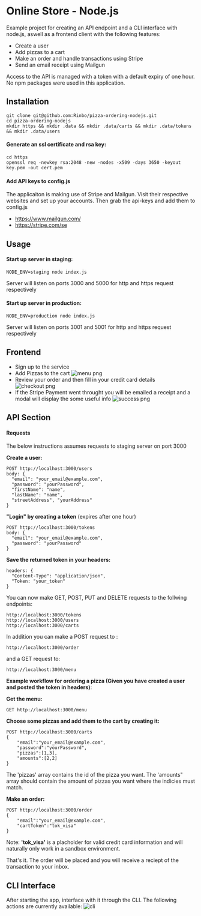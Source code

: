 # Online Store - Node.js

Example project for creating an API endpoint and a CLI interface with node.js, aswell as a frontend client with the following features:

- Create a user
- Add pizzas to a cart
- Make an order and handle transactions using Stripe
- Send an email receipt using Mailgun

Access to the API is managed with a token with a default expiry of one hour. No npm packages were used in this application.

## Installation

```
git clone git@github.com:Rinbo/pizza-ordering-nodejs.git
cd pizza-ordering-nodejs
mkdir https && mkdir .data && mkdir .data/carts && mkdir .data/tokens && mkdir .data/users
```

#### Generate an ssl certificate and rsa key:

```
cd https
openssl req -newkey rsa:2048 -new -nodes -x509 -days 3650 -keyout key.pem -out cert.pem

```

#### Add API keys to config.js

The applicaiton is making use of Stripe and Mailgun. Visit their respective websites and set up your accounts. Then grab the api-keys and add them to config.js

- https://www.mailgun.com/
- https://stripe.com/se

## Usage

#### Start up server in staging:

```
NODE_ENV=staging node index.js
```

Server will listen on ports 3000 and 5000 for http and https request respectively

#### Start up server in production:

```
NODE_ENV=production node index.js
```

Server will listen on ports 3001 and 5001 for http and https request respectively

## Frontend

- Sign up to the service
- Add Pizzas to the cart
  ![menu png](https://user-images.githubusercontent.com/37734235/52374074-99f77500-2a5c-11e9-9b88-fa32161f5202.jpg)
- Review your order and then fill in your credit card details
  ![checkout png](https://user-images.githubusercontent.com/37734235/52374078-9c59cf00-2a5c-11e9-910c-89abb3c2559a.jpg)
- If the Stripe Payment went throught you will be emailed a receipt and a modal will display the some useful info
  ![success png](https://user-images.githubusercontent.com/37734235/52374084-9e239280-2a5c-11e9-8911-743a2d1b9ab7.jpg)

## API Section

#### Requests

The below instructions assumes requests to staging server on port 3000

**Create a user:**

```
POST http://localhost:3000/users
body: {
  "email": "your_email@example.com",
  "password": "yourPassword",
  "firstName": "name",
  "lastName": "name",
  "streetAddress", "yourAddress"
}
```

**"Login" by creating a token** (expires after one hour)

```
POST http://localhost:3000/tokens
body: {
  "email": "your_email@example.com",
  "password": "yourPassword"
}
```

**Save the returned token in your headers:**

```
headers: {
  "Content-Type": "application/json",
  "Token: "your_token"
}
```

You can now make GET, POST, PUT and DELETE requests to the follwing endpoints:

```
http://localhost:3000/tokens
http://localhost:3000/users
http://localhost:3000/carts
```

In addition you can make a POST request to :

```
http://localhost:3000/order
```

and a GET request to:

```
http://localhost:3000/menu
```

**Example workflow for ordering a pizza (Given you have created a user and posted the token in headers)**:

**Get the menu:**

```
GET http://localhost:3000/menu
```

**Choose some pizzas and add them to the cart by creating it:**

```
POST http://localhost:3000/carts
{
	"email":"your_email@example.com",
	"password":"yourPassword",
	"pizzas":[1,3],
	"amounts":[2,2]
}
```

The 'pizzas' array contains the id of the pizza you want.
The 'amounts" array should contain the amount of pizzas you want where the indicies must match.

**Make an order:**

```
POST http://localhost:3000/order
{
	"email":"your_email@example.com",
	"cartToken":"tok_visa"
}
```

Note: **'tok_visa'** is a placholder for valid credit card information and will naturally only work in a sandbox environment.

That's it. The order will be placed and you will receive a reciept of the transaction to your inbox.

## CLI Interface

After starting the app, interface with it through the CLI. The following actions are currently available:
![cli](https://user-images.githubusercontent.com/37734235/52808835-2a523d00-308f-11e9-9397-e3d30b3aa2b2.png)
